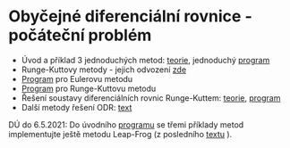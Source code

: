 # Obyčejné diferenciální rovnice - počáteční problém
* Úvod a příklad 3 jednoduchých metod: [teorie](teorie_ode_uvod.pdf), jednoduchý [program](odeuvod.m)
* Runge-Kuttovy metody - jejich odvození [zde](teorie_RK.pdf)
* [Program](Euler.m) pro Eulerovu metodu
* [Program](RungeKutta.m) pro Runge-Kuttovu metodu
* Řešení soustavy diferenciálních rovnic Runge-Kuttem: [teorie](priklad_ode_soustava.pdf), [program](rksoustava.m)
* Další metody řešení ODR: [text](teorie_ode_dalsi_metody.pdf)

DÚ do 6.5.2021: Do úvodního [programu](odeuvod.m) se třemi příklady metod implementujte ještě metodu Leap-Frog (z posledního [textu](teorie_ode_dalsi_metody.pdf) ).
